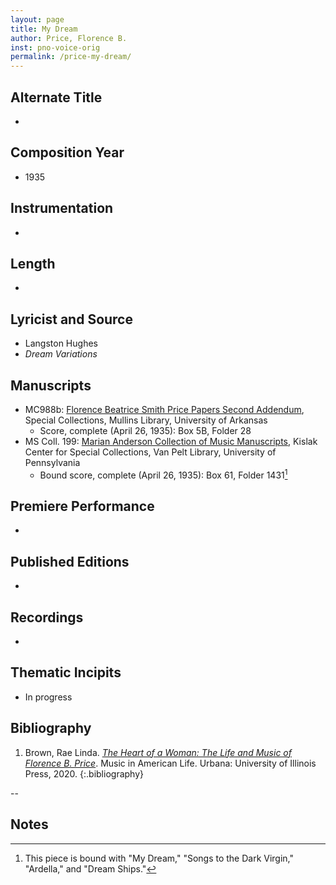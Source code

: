 ```yaml
---
layout: page
title: My Dream
author: Price, Florence B.
inst: pno-voice-orig
permalink: /price-my-dream/
---
```


## Alternate Title
- 

## Composition Year
- 1935

## Instrumentation
- 

## Length
- 

## Lyricist and Source
- Langston Hughes
- *Dream Variations*

## Manuscripts
- MC988b: <a href="https://uark.as.atlas-sys.com/repositories/2/resources/696/" target="_blank">Florence Beatrice Smith Price Papers Second Addendum</a>, Special Collections, Mullins Library, University of Arkansas
    * Score, complete (April 26, 1935): Box 5B, Folder 28
- MS Coll. 199: <a href="https://www.library.upenn.edu/detail/collection/marian-anderson-collection" target="_blank">Marian Anderson Collection of Music Manuscripts</a>, Kislak Center for Special Collections, Van Pelt Library, University of Pennsylvania
    * Bound score, complete (April 26, 1935): Box 61, Folder 1431[^fn1]

## Premiere Performance
- 

## Published Editions
- 

## Recordings
- 

## Thematic Incipits
- In progress

## Bibliography
1. Brown, Rae Linda. <a href="https://www.worldcat.org/title/1122800180" target="_blank">*The Heart of a Woman: The Life and Music of Florence B. Price*</a>. Music in American Life. Urbana: University of Illinois Press, 2020.
{:.bibliography}

--

## Notes
[^fn1]: This piece is bound with "My Dream," "Songs to the Dark Virgin," "Ardella," and "Dream Ships."